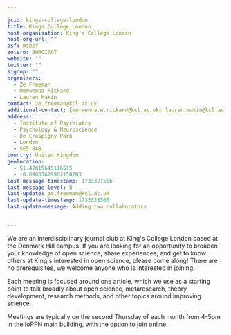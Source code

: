 ```yaml
---
    
jcid: kings-college-london
title: Kings College London
host-organisation: King's College London
host-org-url: ""
osf: msb2f
zotero: 9HRCI7AT
website: ""
twitter: ""
signup: ""
organisers:
  - Ze Freeman
  - Morwenna Rickard
  - Lauren Makin
contact: ze.freeman@kcl.ac.uk
additional-contact: [morwenna.e.rickard@kcl.ac.uk; lauren.makin@kcl.ac.uk]
address:
  - Institute of Psychiatry
  - Psychology & Neuroscience
  - De Crespigny Park
  - London
  - SE5 8AB
country: United Kingdom
geolocation:
  - 51.47015645116515
  - -0.09033679962158203
last-message-timestamp: 1733321566
last-message-level: 0
last-update: ze.freeman@kcl.ac.uk
last-update-timestamp: 1733321566
last-update-message: Adding two collaborators


---
```


We are an interdisciplinary journal club at King's College London based at the Denmark Hill campus. If you are looking for an opportunity to broaden your knowledge of open science, share experiences, and get to know others at King's interested in open science, please come along! There are no prerequisites, we welcome anyone who is interested in joining.

Each meeting is focused around one article, which we use as a starting point to talk broadly about open science, metaresearch, theory development, research methods, and other topics around improving science. 

Meetings are typically on the second Thursday of each month from 4-5pm in the IoPPN main building, with the option to join online.
